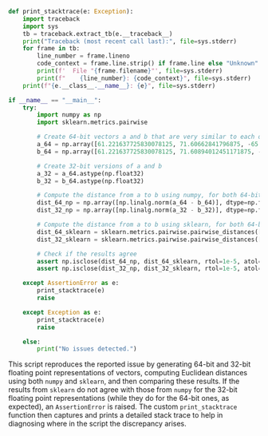 ```python
def print_stacktrace(e: Exception):
    import traceback
    import sys
    tb = traceback.extract_tb(e.__traceback__)
    print("Traceback (most recent call last):", file=sys.stderr)
    for frame in tb:
        line_number = frame.lineno
        code_context = frame.line.strip() if frame.line else "Unknown"
        print(f'  File "{frame.filename}"', file=sys.stderr)
        print(f"    {line_number}: {code_context}", file=sys.stderr)
    print(f"{e.__class__.__name__}: {e}", file=sys.stderr)

if __name__ == "__main__":
    try:
        import numpy as np
        import sklearn.metrics.pairwise

        # Create 64-bit vectors a and b that are very similar to each other
        a_64 = np.array([61.221637725830078125, 71.60662841796875, -65.7512664794921875], dtype=np.float64)
        b_64 = np.array([61.221637725830078125, 71.60894012451171875, -65.72847747802734375], dtype=np.float64)

        # Create 32-bit versions of a and b
        a_32 = a_64.astype(np.float32)
        b_32 = b_64.astype(np.float32)

        # Compute the distance from a to b using numpy, for both 64-bit and 32-bit
        dist_64_np = np.array([np.linalg.norm(a_64 - b_64)], dtype=np.float64)
        dist_32_np = np.array([np.linalg.norm(a_32 - b_32)], dtype=np.float32)

        # Compute the distance from a to b using sklearn, for both 64-bit and 32-bit
        dist_64_sklearn = sklearn.metrics.pairwise.pairwise_distances([a_64], [b_64])
        dist_32_sklearn = sklearn.metrics.pairwise.pairwise_distances([a_32], [b_32])

        # Check if the results agree
        assert np.isclose(dist_64_np, dist_64_sklearn, rtol=1e-5, atol=1e-8).all(), "64-bit results do not agree!"
        assert np.isclose(dist_32_np, dist_32_sklearn, rtol=1e-5, atol=1e-8).all(), "32-bit results do not agree!"

    except AssertionError as e:
        print_stacktrace(e)
        raise

    except Exception as e:
        print_stacktrace(e)
        raise

    else:
        print("No issues detected.")

```

This script reproduces the reported issue by generating 64-bit and 32-bit floating point representations of vectors, computing Euclidean distances using both `numpy` and `sklearn`, and then comparing these results. If the results from `sklearn` do not agree with those from `numpy` for the 32-bit floating point representations (while they do for the 64-bit ones, as expected), an `AssertionError` is raised. The custom `print_stacktrace` function then captures and prints a detailed stack trace to help in diagnosing where in the script the discrepancy arises.